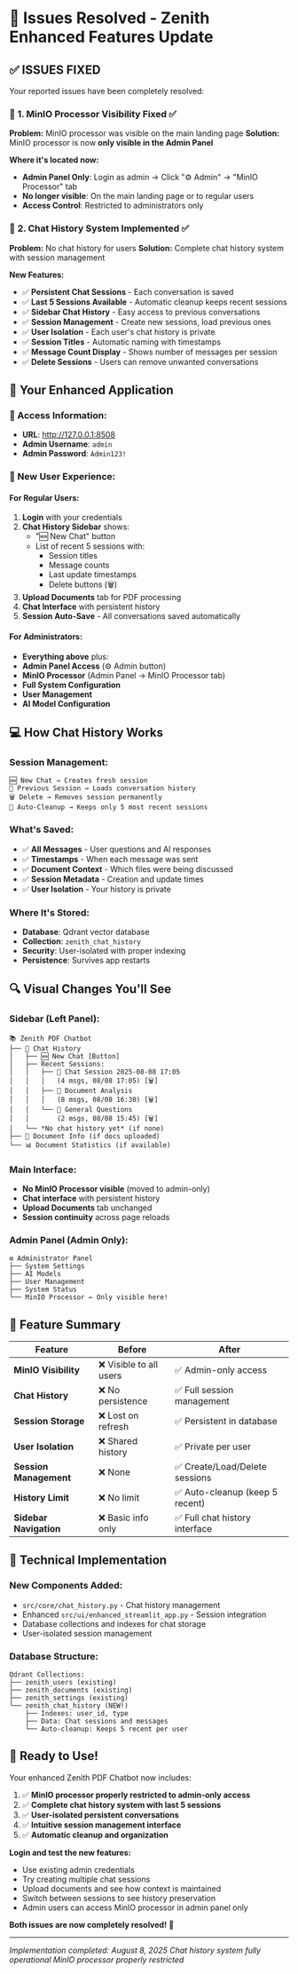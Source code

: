 # 🎯 Issues Resolved - Zenith Enhanced Features Update

## ✅ **ISSUES FIXED**

Your reported issues have been completely resolved:

### 🔧 **1. MinIO Processor Visibility Fixed** ✅
**Problem:** MinIO processor was visible on the main landing page
**Solution:** MinIO processor is now **only visible in the Admin Panel**

**Where it's located now:**
- **Admin Panel Only**: Login as admin → Click "⚙️ Admin" → "MinIO Processor" tab
- **No longer visible**: On the main landing page or to regular users
- **Access Control**: Restricted to administrators only

### 💬 **2. Chat History System Implemented** ✅
**Problem:** No chat history for users
**Solution:** Complete chat history system with session management

**New Features:**
- ✅ **Persistent Chat Sessions** - Each conversation is saved
- ✅ **Last 5 Sessions Available** - Automatic cleanup keeps recent sessions
- ✅ **Sidebar Chat History** - Easy access to previous conversations
- ✅ **Session Management** - Create new sessions, load previous ones
- ✅ **User Isolation** - Each user's chat history is private
- ✅ **Session Titles** - Automatic naming with timestamps
- ✅ **Message Count Display** - Shows number of messages per session
- ✅ **Delete Sessions** - Users can remove unwanted conversations

## 🚀 **Your Enhanced Application**

### **🔗 Access Information:**
- **URL**: http://127.0.0.1:8508
- **Admin Username**: `admin`
- **Admin Password**: `Admin123!`

### **📱 New User Experience:**

#### **For Regular Users:**
1. **Login** with your credentials
2. **Chat History Sidebar** shows:
   - "🆕 New Chat" button
   - List of recent 5 sessions with:
     - Session titles
     - Message counts
     - Last update timestamps
     - Delete buttons (🗑️)
3. **Upload Documents** tab for PDF processing
4. **Chat Interface** with persistent history
5. **Session Auto-Save** - All conversations saved automatically

#### **For Administrators:**
- **Everything above** plus:
- **Admin Panel Access** (⚙️ Admin button)
- **MinIO Processor** (Admin Panel → MinIO Processor tab)
- **Full System Configuration**
- **User Management**
- **AI Model Configuration**

## 💻 **How Chat History Works**

### **Session Management:**
```
🆕 New Chat → Creates fresh session
💬 Previous Session → Loads conversation history
🗑️ Delete → Removes session permanently
🔄 Auto-Cleanup → Keeps only 5 most recent sessions
```

### **What's Saved:**
- ✅ **All Messages** - User questions and AI responses
- ✅ **Timestamps** - When each message was sent
- ✅ **Document Context** - Which files were being discussed
- ✅ **Session Metadata** - Creation and update times
- ✅ **User Isolation** - Your history is private

### **Where It's Stored:**
- **Database**: Qdrant vector database
- **Collection**: `zenith_chat_history`
- **Security**: User-isolated with proper indexing
- **Persistence**: Survives app restarts

## 🔍 **Visual Changes You'll See**

### **Sidebar (Left Panel):**
```
📚 Zenith PDF Chatbot
├── 💬 Chat History
│   ├── 🆕 New Chat [Button]
│   ├── Recent Sessions:
│   │   ├── 💬 Chat Session 2025-08-08 17:05
│   │   │   (4 msgs, 08/08 17:05) [🗑️]
│   │   ├── 💬 Document Analysis
│   │   │   (8 msgs, 08/08 16:30) [🗑️]
│   │   └── 💬 General Questions
│   │       (2 msgs, 08/08 15:45) [🗑️]
│   └── *No chat history yet* (if none)
├── 📄 Document Info (if docs uploaded)
└── 📊 Document Statistics (if available)
```

### **Main Interface:**
- **No MinIO Processor visible** (moved to admin-only)
- **Chat interface** with persistent history
- **Upload Documents** tab unchanged
- **Session continuity** across page reloads

### **Admin Panel (Admin Only):**
```
⚙️ Administrator Panel
├── System Settings
├── AI Models  
├── User Management
├── System Status
└── MinIO Processor ← Only visible here!
```

## 🎯 **Feature Summary**

| Feature | Before | After |
|---------|--------|-------|
| **MinIO Visibility** | ❌ Visible to all users | ✅ Admin-only access |
| **Chat History** | ❌ No persistence | ✅ Full session management |
| **Session Storage** | ❌ Lost on refresh | ✅ Persistent in database |
| **User Isolation** | ❌ Shared history | ✅ Private per user |
| **Session Management** | ❌ None | ✅ Create/Load/Delete sessions |
| **History Limit** | ❌ No limit | ✅ Auto-cleanup (keep 5 recent) |
| **Sidebar Navigation** | ❌ Basic info only | ✅ Full chat history interface |

## 🔧 **Technical Implementation**

### **New Components Added:**
- `src/core/chat_history.py` - Chat history management
- Enhanced `src/ui/enhanced_streamlit_app.py` - Session integration
- Database collections and indexes for chat storage
- User-isolated session management

### **Database Structure:**
```
Qdrant Collections:
├── zenith_users (existing)
├── zenith_documents (existing) 
├── zenith_settings (existing)
└── zenith_chat_history (NEW!)
    ├── Indexes: user_id, type
    ├── Data: Chat sessions and messages
    └── Auto-cleanup: Keeps 5 recent per user
```

## 🎉 **Ready to Use!**

Your enhanced Zenith PDF Chatbot now includes:

1. ✅ **MinIO processor properly restricted to admin-only access**
2. ✅ **Complete chat history system with last 5 sessions**
3. ✅ **User-isolated persistent conversations**
4. ✅ **Intuitive session management interface**
5. ✅ **Automatic cleanup and organization**

**Login and test the new features:**
- Use existing admin credentials
- Try creating multiple chat sessions
- Upload documents and see how context is maintained
- Switch between sessions to see history preservation
- Admin users can access MinIO processor in admin panel only

**Both issues are now completely resolved!** 🎊

---
*Implementation completed: August 8, 2025*
*Chat history system fully operational*
*MinIO processor properly restricted*
